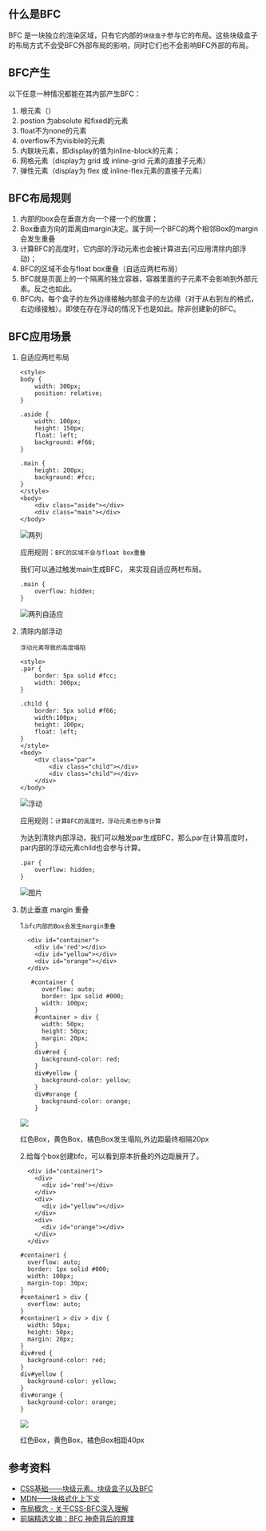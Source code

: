## 什么是BFC

 BFC 是一块独立的渲染区域，只有它内部的`块级盒子`参与它的布局。这些块级盒子的布局方式不会受BFC外部布局的影响，同时它们也不会影响BFC外部的布局。
 
## BFC产生


以下任意一种情况都能在其内部产生BFC：

1. 根元素（<html>）
2. postion 为absolute 和fixed的元素
3. float不为none的元素
4. overflow不为visible的元素
5. 内联块元素，即display的值为inline-block的元素；
6. 网格元素（display为 grid 或 inline-grid 元素的直接子元素）
7. 弹性元素（display为 flex 或 inline-flex元素的直接子元素）

## BFC布局规则

1. 内部的box会在垂直方向一个接一个的放置；
2. Box垂直方向的距离由margin决定。属于同一个BFC的两个相邻Box的margin会发生重叠
3. 计算BFC的高度时，它内部的浮动元素也会被计算进去(可应用清除内部浮动)；
4. BFC的区域不会与float box重叠（自适应两栏布局）
5. BFC就是页面上的一个隔离的独立容器，容器里面的子元素不会影响到外部元素。反之也如此。
6. BFC内，每个盒子的左外边缘接触内部盒子的左边缘（对于从右到左的格式，右边缘接触）。即使在存在浮动的情况下也是如此。除非创建新的BFC。


## BFC应用场景

1. 自适应两栏布局

	```
	<style>
    body {
        width: 300px;
        position: relative;
    }
 
    .aside {
        width: 100px;
        height: 150px;
        float: left;
        background: #f66;
    }
 
    .main {
        height: 200px;
        background: #fcc;
    }
	</style>
	<body>
	    <div class="aside"></div>
	    <div class="main"></div>
	</body>
	```
	
	![两列](https://s2.ax1x.com/2019/06/03/VYJ8zj.png)
	
	
	应用规则：`BFC的区域不会与float box重叠`
	
	我们可以通过触发main生成BFC， 来实现自适应两栏布局。
	
	```
	.main {
    	overflow: hidden;
	}
	```
	
	![两列自适应](https://s2.ax1x.com/2019/06/03/VYJ3WQ.png)
	
	
2. 清除内部浮动

	`浮动元素导致的高度塌陷`

	```
	<style>
    .par {
        border: 5px solid #fcc;
        width: 300px;
    }
 
    .child {
        border: 5px solid #f66;
        width:100px;
        height: 100px;
        float: left;
    }
	</style>
	<body>
	    <div class="par">
	        <div class="child"></div>
	        <div class="child"></div>
	    </div>
	</body>
	```

	![浮动](https://s2.ax1x.com/2019/06/03/VYJJQs.png)
	
	
	应用规则：`计算BFC的高度时，浮动元素也参与计算`
	
	为达到清除内部浮动，我们可以触发par生成BFC，那么par在计算高度时，par内部的浮动元素child也会参与计算。
	
	```
	.par {
    	overflow: hidden;
	}
	```
	
	![图片](https://s2.ax1x.com/2019/06/03/VYJYyn.png)
	
	
3. 防止垂直 margin 重叠

	1.`bfc内部的Box会发生margin重叠`

	```
	  <div id="container">
	    <div id='red'></div>
	    <div id="yellow"></div>
	    <div id="orange"></div>
	  </div>
	```
	
	```
	   #container {
	      overflow: auto;
	      border: 1px solid #000;
	      width: 100px;
	    }
	    #container > div {
	      width: 50px;
	      height: 50px;
	      margin: 20px;
	    }
	    div#red {
	      background-color: red;
	    }
	    div#yellow {
	      background-color: yellow;
	    }
	    div#orange {
	      background-color: orange;
	    }
	```
	![](https://s2.ax1x.com/2019/06/04/VtRPUO.jpg)
	
	红色Box，黄色Box，橘色Box发生塌陷,外边距最终相隔20px
	
	
	2.给每个box创建bfc，可以看到原本折叠的外边距展开了。

	```
	  <div id="container1">
	    <div>
	      <div id='red'></div>
	    </div>
	    <div>
	      <div id="yellow"></div>
	    </div>
	    <div>
	      <div id="orange"></div>
	    </div>
	  </div>
	```
	
	```
	#container1 {
	  overflow: auto;
	  border: 1px solid #000;
	  width: 100px;
	  margin-top: 30px;
	}
	#container1 > div {
	  overflow: auto;
	}
	#container1 > div > div {
	  width: 50px;
	  height: 50px;
	  margin: 20px;
	}
	div#red {
	  background-color: red;
	}
	div#yellow {
	  background-color: yellow;
	}
	div#orange {
	  background-color: orange;
	}
	```
	
	![](https://s2.ax1x.com/2019/06/04/VtRQIS.jpg)
	
	红色Box，黄色Box，橘色Box相距40px



## 参考资料
* [CSS基础——块级元素、块级盒子以及BFC](https://juejin.im/post/5a7d22636fb9a0633c660359)
* [MDN——块格式化上下文](https://developer.mozilla.org/zh-CN/docs/Web/Guide/CSS/Block_formatting_context)
* [布局概念 - 关于CSS-BFC深入理解](https://juejin.im/post/5909db2fda2f60005d2093db)
* [前端精选文摘：BFC 神奇背后的原理](https://www.cnblogs.com/lhb25/p/inside-block-formatting-ontext.html)